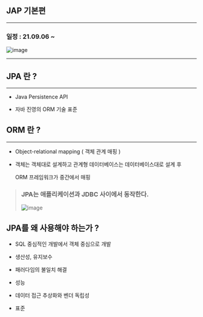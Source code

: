 ## JAP 기본편

<hr >

### 일정 : 21.09.06 ~ 

![image](https://user-images.githubusercontent.com/68735491/132350591-6065a627-92bd-4c65-b9c2-cda8ed8e4f38.png)

<hr >

## JPA 란 ?

<hr >

- Java Persistence API

- 자바 진영의 ORM 기술 표준

## ORM 란 ?

<hr >

- Object-relational mapping ( 객체 관계 매핑 )

- 객체는 객체대로 설계하고 관계형 데이터베이스는 데이터베이스대로 설계 후
    
    ORM 프레임워크가 중간에서 매핑

> ### JPA는 애플리케이션과 JDBC 사이에서 동작한다.
> 
> ![image](https://user-images.githubusercontent.com/68735491/132351198-d68e997c-915a-48a5-a92e-a4225c433b9d.png)

## JPA를 왜 사용해야 하는가 ?

- SQL 중심적인 개발에서 객체 중심으로 개발

- 생산성, 유지보수

- 패러다임의 불일치 해결

- 성능

- 데이터 접근 추상화와 벤더 독립성

- 표준